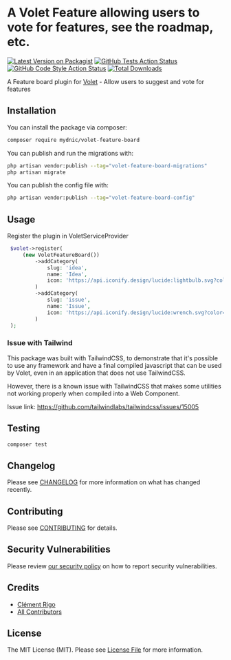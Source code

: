 # A Volet Feature allowing users to vote for features, see the roadmap, etc.

[![Latest Version on Packagist](https://img.shields.io/packagist/v/mydnic/volet-feature-board.svg?style=flat-square)](https://packagist.org/packages/mydnic/volet-feature-board)
[![GitHub Tests Action Status](https://img.shields.io/github/actions/workflow/status/mydnic/volet-feature-board/run-tests.yml?branch=main&label=tests&style=flat-square)](https://github.com/mydnic/volet-feature-board/actions?query=workflow%3Arun-tests+branch%3Amain)
[![GitHub Code Style Action Status](https://img.shields.io/github/actions/workflow/status/mydnic/volet-feature-board/fix-php-code-style-issues.yml?branch=main&label=code%20style&style=flat-square)](https://github.com/mydnic/volet-feature-board/actions?query=workflow%3A"Fix+PHP+code+style+issues"+branch%3Amain)
[![Total Downloads](https://img.shields.io/packagist/dt/mydnic/volet-feature-board.svg?style=flat-square)](https://packagist.org/packages/mydnic/volet-feature-board)

A Feature board plugin for [Volet](https://github.com/mydnic/volet) - Allow users to suggest and vote for features

## Installation

You can install the package via composer:

```bash
composer require mydnic/volet-feature-board
```

You can publish and run the migrations with:

```bash
php artisan vendor:publish --tag="volet-feature-board-migrations"
php artisan migrate
```

You can publish the config file with:

```bash
php artisan vendor:publish --tag="volet-feature-board-config"
```

## Usage

Register the plugin in VoletServiceProvider
```php
 $volet->register(
     (new VoletFeatureBoard())
         ->addCategory(
             slug: 'idea',
             name: 'Idea',
             icon: 'https://api.iconify.design/lucide:lightbulb.svg?color=%23888888'
         )
         ->addCategory(
             slug: 'issue',
             name: 'Issue',
             icon: 'https://api.iconify.design/lucide:wrench.svg?color=%23888888'
         )
 );
```

### Issue with Tailwind

This package was built with TailwindCSS, to demonstrate that it's possible to use any framework and have a final compiled javascript that can be used by Volet, even in an application that does not use TailwindCSS.

However, there is a known issue with TailwindCSS that makes some utilities not working properly when compiled into a Web Component.

Issue link: https://github.com/tailwindlabs/tailwindcss/issues/15005

## Testing

```bash
composer test
```

## Changelog

Please see [CHANGELOG](CHANGELOG.md) for more information on what has changed recently.

## Contributing

Please see [CONTRIBUTING](CONTRIBUTING.md) for details.

## Security Vulnerabilities

Please review [our security policy](../../security/policy) on how to report security vulnerabilities.

## Credits

- [Clément Rigo](https://github.com/mydnic)
- [All Contributors](../../contributors)

## License

The MIT License (MIT). Please see [License File](LICENSE.md) for more information.
